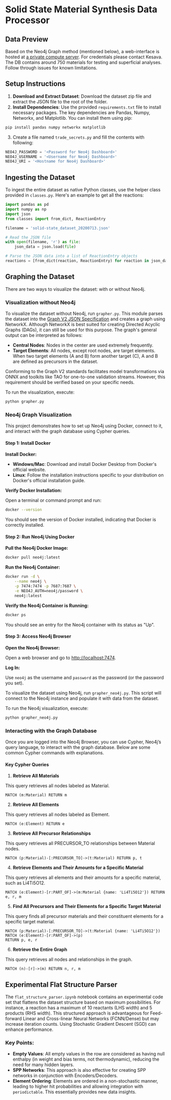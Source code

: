 # Solid State Material Synthesis Data Processor

## Data Preview
Based on the Neo4j Graph method (mentioned below), a web-interface is hosted at [a private compute server](http://ssm.mit.de.soanpapdi.cloud/browser). For credentials please contact Kesava. The DB contains around 750 materials for testing and superficial analyses. Follow through issues for known limitations.

## Setup Instructions

1. **Download and Extract Dataset**: Download the dataset zip file and extract the JSON file to the root of the folder.
2. **Install Dependencies**: Use the provided `requirements.txt` file to install necessary packages. The key dependencies are Pandas, Numpy, Networkx, and Matplotlib. You can install them using pip:

```bash
pip install pandas numpy networkx matplotlib
```
3. Create a file named `trade_secrets.py` and fill the contents with following:

```python
NEO4J_PASSWORD = '<Password for Neo4j Dashboard>'
NEO4J_USERNAME = '<Username for Neo4j Dashboard>'
NEO4J_URI = '<Hostname for Neo4j Dashboard>'
```

## Ingesting the Dataset

To ingest the entire dataset as native Python classes, use the helper class provided in `classes.py`. Here's an example to get all the reactions:

```python
import pandas as pd
import numpy as np
import json
from classes import from_dict, ReactionEntry

filename = 'solid-state_dataset_20200713.json'

# Read the JSON file
with open(filename, 'r') as file:
    json_data = json.load(file)

# Parse the JSON data into a list of ReactionEntry objects
reactions = [from_dict(reaction, ReactionEntry) for reaction in json_data['reactions']]
```

## Graphing the Dataset

There are two ways to visualize the dataset: with or without Neo4j.

### Visualization without Neo4j

To visualize the dataset without Neo4j, run `grapher.py`. This module parses the dataset into the [Graph V2 JSON Specification](https://github.com/jsongraph/json-graph-specification) and creates a graph using NetworkX. Although NetworkX is best suited for creating Directed Acyclic Graphs (DAGs), it can still be used for this purpose. The graph's general output can be interpreted as follows:

- **Central Nodes**: Nodes in the center are used extremely frequently.
- **Target Elements**: All nodes, except root nodes, are target elements. When two target elements (A and B) form another target (C), A and B are defined as precursors in the dataset.

Conforming to the Graph V2 standards facilitates model transformations via ONNX and toolkits like TAO for one-to-one validation streams. However, this requirement should be verified based on your specific needs.

To run the visualization, execute:

```bash
python grapher.py
```

### Neo4j Graph Visualization

This project demonstrates how to set up Neo4j using Docker, connect to it, and interact with the graph database using Cypher queries. 

#### Step 1: Install Docker

**Install Docker:**

- **Windows/Mac**: Download and install Docker Desktop from Docker's official website.
- **Linux**: Follow the installation instructions specific to your distribution on Docker's official installation guide.

**Verify Docker Installation:**

Open a terminal or command prompt and run:

```bash
docker --version
```

You should see the version of Docker installed, indicating that Docker is correctly installed.

#### Step 2: Run Neo4j Using Docker

**Pull the Neo4j Docker Image:**

```bash
docker pull neo4j:latest
```

**Run the Neo4j Container:**

```bash
docker run -d \
    --name neo4j \
    -p 7474:7474 -p 7687:7687 \
    -e NEO4J_AUTH=neo4j/password \
    neo4j:latest
```

**Verify the Neo4j Container is Running:**

```bash
docker ps
```

You should see an entry for the Neo4j container with its status as "Up".

#### Step 3: Access Neo4j Browser

**Open the Neo4j Browser:**

Open a web browser and go to [http://localhost:7474](http://localhost:7474).

**Log In:**

Use `neo4j` as the username and `password` as the password (or the password you set).

To visualize the dataset using Neo4j, run `grapher_neo4j.py`. This script will connect to the Neo4j instance and populate it with data from the dataset.

To run the Neo4j visualization, execute:

```bash
python grapher_neo4j.py
```

### Interacting with the Graph Database

Once you are logged into the Neo4j Browser, you can use Cypher, Neo4j’s query language, to interact with the graph database. Below are some common Cypher commands with explanations.

#### Key Cypher Queries

1. **Retrieve All Materials**

This query retrieves all nodes labeled as Material.

```cypher
MATCH (m:Material) RETURN m
```

2. **Retrieve All Elements**

This query retrieves all nodes labeled as Element.

```cypher
MATCH (e:Element) RETURN e
```

3. **Retrieve All Precursor Relationships**

This query retrieves all PRECURSOR_TO relationships between Material nodes.

```cypher
MATCH (p:Material)-[:PRECURSOR_TO]->(t:Material) RETURN p, t
```

4. **Retrieve Elements and Their Amounts for a Specific Material**

This query retrieves all elements and their amounts for a specific material, such as Li4Ti5O12.

```cypher
MATCH (e:Element)-[r:PART_OF]->(m:Material {name: 'Li4Ti5O12'}) RETURN e, r, m
```

5. **Find All Precursors and Their Elements for a Specific Target Material**

This query finds all precursor materials and their constituent elements for a specific target material.

```cypher
MATCH (p:Material)-[:PRECURSOR_TO]->(t:Material {name: 'Li4Ti5O12'})
MATCH (e:Element)-[r:PART_OF]->(p)
RETURN p, e, r
```

6. **Retrieve the Entire Graph**

This query retrieves all nodes and relationships in the graph.

```cypher
MATCH (n)-[r]->(m) RETURN n, r, m
```

## Experimental Flat Structure Parser

The `flat_structure_parser.ipynb` notebook contains an experimental code set that flattens the dataset structure based on maximum possibilities. For instance, a reaction has a maximum of 10 reactants (LHS width) and 5 products (RHS width). This structured approach is advantageous for Feed-forward Linear and Cross-linear Neural Networks (FCNN/Dense) but may increase iteration counts. Using Stochastic Gradient Descent (SGD) can enhance performance.

### Key Points:

- **Empty Values**: All empty values in the row are considered as having null enthalpy (in weight and bias terms, not thermodynamic), reducing the need for many hidden layers.
- **SPP Networks**: This approach is also effective for creating SPP networks in conjunction with Encoders/Decoders.
- **Element Ordering**: Elements are ordered in a non-stochastic manner, leading to higher hit probabilities and allowing integration with `periodictable`. This essentially provides new data insights.
